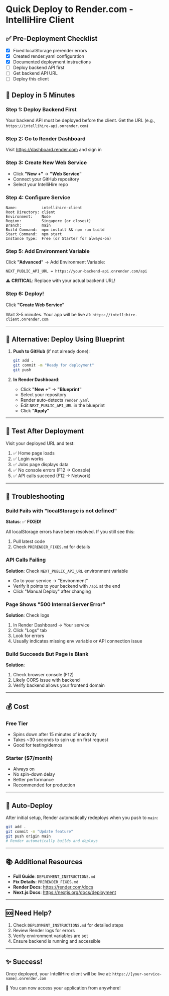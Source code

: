 # Quick Deploy to Render.com - IntelliHire Client

## ✅ Pre-Deployment Checklist

- [x] Fixed localStorage prerender errors
- [x] Created render.yaml configuration
- [x] Documented deployment instructions
- [ ] Deploy backend API first
- [ ] Get backend API URL
- [ ] Deploy this client

## 🚀 Deploy in 5 Minutes

### Step 1: Deploy Backend First
Your backend API must be deployed before the client. Get the URL (e.g., `https://intellihire-api.onrender.com`)

### Step 2: Go to Render Dashboard
Visit https://dashboard.render.com and sign in

### Step 3: Create New Web Service
- Click **"New +"** → **"Web Service"**
- Connect your GitHub repository
- Select your IntelliHire repo

### Step 4: Configure Service
```
Name:           intellihire-client
Root Directory: client
Environment:    Node
Region:         Singapore (or closest)
Branch:         main
Build Command:  npm install && npm run build
Start Command:  npm start
Instance Type:  Free (or Starter for always-on)
```

### Step 5: Add Environment Variable
Click **"Advanced"** → Add Environment Variable:

```
NEXT_PUBLIC_API_URL = https://your-backend-api.onrender.com/api
```

⚠️ **CRITICAL**: Replace with your actual backend URL!

### Step 6: Deploy!
Click **"Create Web Service"**

Wait 3-5 minutes. Your app will be live at:
`https://intellihire-client.onrender.com`

---

## 🔧 Alternative: Deploy Using Blueprint

1. **Push to GitHub** (if not already done):
   ```bash
   git add .
   git commit -m "Ready for deployment"
   git push
   ```

2. **In Render Dashboard**:
   - Click **"New +"** → **"Blueprint"**
   - Select your repository
   - Render auto-detects `render.yaml`
   - Edit `NEXT_PUBLIC_API_URL` in the blueprint
   - Click **"Apply"**

---

## 🧪 Test After Deployment

Visit your deployed URL and test:

1. ✅ Home page loads
2. ✅ Login works
3. ✅ Jobs page displays data
4. ✅ No console errors (F12 → Console)
5. ✅ API calls succeed (F12 → Network)

---

## 🐛 Troubleshooting

### Build Fails with "localStorage is not defined"
**Status**: ✅ **FIXED!** 

All localStorage errors have been resolved. If you still see this:
1. Pull latest code
2. Check `PRERENDER_FIXES.md` for details

### API Calls Failing
**Solution**: Check `NEXT_PUBLIC_API_URL` environment variable
- Go to your service → "Environment"
- Verify it points to your backend with `/api` at the end
- Click "Manual Deploy" after changing

### Page Shows "500 Internal Server Error"
**Solution**: Check logs
1. In Render Dashboard → Your service
2. Click "Logs" tab
3. Look for errors
4. Usually indicates missing env variable or API connection issue

### Build Succeeds But Page is Blank
**Solution**: 
1. Check browser console (F12)
2. Likely CORS issue with backend
3. Verify backend allows your frontend domain

---

## 💰 Cost

### Free Tier
- Spins down after 15 minutes of inactivity
- Takes ~30 seconds to spin up on first request
- Good for testing/demos

### Starter ($7/month)
- Always on
- No spin-down delay
- Better performance
- Recommended for production

---

## 🔄 Auto-Deploy

After initial setup, Render automatically redeploys when you push to `main`:

```bash
git add .
git commit -m "Update feature"
git push origin main
# Render automatically builds and deploys
```

---

## 📚 Additional Resources

- **Full Guide**: `DEPLOYMENT_INSTRUCTIONS.md`
- **Fix Details**: `PRERENDER_FIXES.md`
- **Render Docs**: https://render.com/docs
- **Next.js Docs**: https://nextjs.org/docs/deployment

---

## 🆘 Need Help?

1. Check `DEPLOYMENT_INSTRUCTIONS.md` for detailed steps
2. Review Render logs for errors
3. Verify environment variables are set
4. Ensure backend is running and accessible

---

## ✨ Success!

Once deployed, your IntelliHire client will be live at:
`https://[your-service-name].onrender.com`

🎉 You can now access your application from anywhere!

